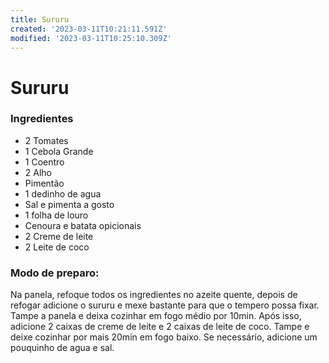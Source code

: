 ```yaml
---
title: Sururu
created: '2023-03-11T10:21:11.591Z'
modified: '2023-03-11T10:25:10.309Z'
---
```


# Sururu

### Ingredientes

- 2 Tomates
- 1 Cebola Grande
- 1 Coentro
- 2 Alho
- Pimentão
- 1 dedinho de agua
- Sal e pimenta a gosto
- 1 folha de louro
- Cenoura e batata opicionais
- 2 Creme de leite
- 2 Leite de coco

### Modo de preparo:
Na panela, refoque todos os ingredientes no azeite quente, depois de refogar adicione o sururu e mexe bastante para que o tempero possa fixar. Tampe a panela e deixa cozinhar em fogo médio por 10min. Após isso, adicione 2 caixas de creme de leite e 2 caixas de leite de coco. Tampe e deixe cozinhar por mais 20min em fogo baixo. Se necessário, adicione um pouquinho de agua e sal.


